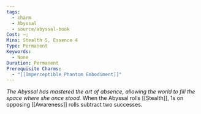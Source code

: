 ```yaml
---
tags:
  - charm
  - Abyssal
  - source/abyssal-book
Cost: —; 
Mins: Stealth 5, Essence 4
Type: Permanent
Keywords:
  - None
Duration: Permanent
Prerequisite Charms:
  - "[[Imperceptible Phantom Embodiment]]"
---
```

*The Abyssal has mastered the art of absence, allowing the world to fill the space where she once stood.*
When the Abyssal rolls [[Stealth]], 1s on opposing [[Awareness]] rolls subtract two successes.